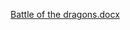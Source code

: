 [Battle of the dragons.docx](https://github.com/Ekamon/REPO.DragonGamePAT/files/14960149/Battle.of.the.dragons.docx)
